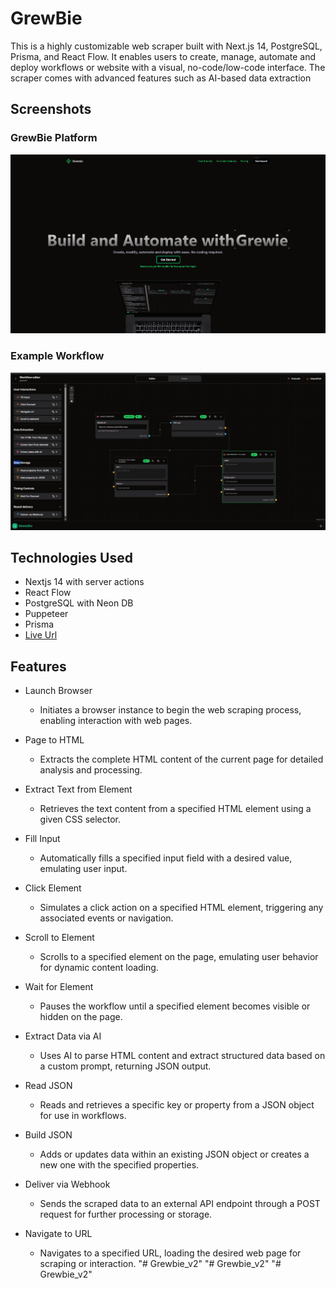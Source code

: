 # GrewBie

This is a highly customizable web scraper built with Next.js 14, PostgreSQL, Prisma, and React Flow. It enables users to create, manage, automate and deploy workflows or website with a visual, no-code/low-code interface. The scraper comes with advanced features such as AI-based data extraction

## Screenshots

### GrewBie Platform

![GrewBie Platform](./public/landingpage.png)

### Example Workflow

![Screenshot 2](./public/workflowExample.jpg)

## Technologies Used

- Nextjs 14 with server actions
- React Flow
- PostgreSQL with Neon DB
- Puppeteer
- Prisma
- [Live Url](https://flowscrape.kartikpawar.dev/)

## Features

- Launch Browser

  - Initiates a browser instance to begin the web scraping process, enabling interaction with web pages.

- Page to HTML

  - Extracts the complete HTML content of the current page for detailed analysis and processing.

- Extract Text from Element

  - Retrieves the text content from a specified HTML element using a given CSS selector.

- Fill Input

  - Automatically fills a specified input field with a desired value, emulating user input.

- Click Element

  - Simulates a click action on a specified HTML element, triggering any associated events or navigation.

- Scroll to Element

  - Scrolls to a specified element on the page, emulating user behavior for dynamic content loading.

- Wait for Element

  - Pauses the workflow until a specified element becomes visible or hidden on the page.

- Extract Data via AI

  - Uses AI to parse HTML content and extract structured data based on a custom prompt, returning JSON output.

- Read JSON

  - Reads and retrieves a specific key or property from a JSON object for use in workflows.

- Build JSON

  - Adds or updates data within an existing JSON object or creates a new one with the specified properties.

- Deliver via Webhook

  - Sends the scraped data to an external API endpoint through a POST request for further processing or storage.

- Navigate to URL

  - Navigates to a specified URL, loading the desired web page for scraping or interaction.
"# Grewbie_v2" 
"# Grewbie_v2" 
"# Grewbie_v2" 
